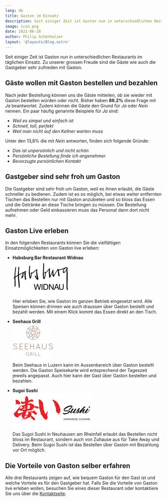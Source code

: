 ```yaml
---
lang: de
title: Gaston im Einsatz
description: Seit einiger Zeit ist Gaston nun in unterschiedlichen Restaurants im täglichen Einsatz. Zu unserer grossen Freude sind die Gäste wie auch die Gastgeber sehr zufrieden mit Gaston.
image: icon.png
date: 2021-06-28
author: Philip Schönholzer
layout: '@layouts/Blog.astro'
---
```


Seit einiger Zeit ist Gaston nun in unterschiedlichen Restaurants im täglichen Einsatz. Zu unserer grossen Freude sind die Gäste wie auch die Gastgeber sehr zufrieden mit Gaston.

## Gäste wollen mit Gaston bestellen und bezahlen

Nach jeder Bestellung können uns die Gäste mitteilen, ob sie wieder mit Gaston bestellen würden oder nicht. Bisher haben **86.2%** diese Frage mit _Ja_ beantwortet. Zudem können die Gäste den Grund für _Ja_ oder _Nein_ nennen. Ein paar häufig genannte Beispiele für _Ja_ sind:

- _Weil es simpel und einfach ist_
- _Schnell, toll, perfekt_
- _Weil man nicht auf den Kellner warten muss_

Unter den 13,8% die mit _Nein_ antworten, finden sich folgende Gründe:

- _Das ist unpersönlich und nicht schön_
- _Persönliche Bestellung finde ich angenehmer_
- _Bevorzugte persönlichen Kontakt_

## Gastgeber sind sehr froh um Gaston

Die Gastgeber sind sehr froh um Gaston, weil es ihnen erlaubt, die Gäste schneller zu bedienen. Zudem ist es so möglich, bei etwas weiter entfernten Tischen das Bestellen nur mit Gaston anzubieten und so bloss das Essen und die Getränke an diese Tische bringen zu müssen. Die Bestellung aufnehmen oder Geld einkassieren muss das Personal dann dort nicht mehr.

## Gaston Live erleben

In den folgenden Restaurants können Sie die vielfältigen Einsatzmöglichkeiten von Gaston live erleben:

- **Habsburg Bar Restaurant Widnau**  
  ![Habsburg Bar Logo](./habsburg.png)  
  Hier erleben Sie, wie Gaston im ganzen Betrieb eingesetzt wird. Alle Speisen können drinnen wie auch draussen über Gaston bestellt und bezahlt werden. Mit einem Klick kommt das Essen direkt an den Tisch.

- **Seehaus Grill**  
  ![Seehaus Grill Logo](./seehaus-grill.png)  
  Beim Seehaus in Luzern kann im Aussenbereich über Gaston bestellt werden. Die Gaston Speisekarte wird entsprechend der Tageszeit jeweils angepasst. Auch hier kann der Gast über Gaston bestellen und bezahlen.

- **Sugoi Sushi**  
  ![Sugoi Sushi Logo](./sugoi-sushi.png)  
  Das Sugoi Sushi in Neuhausen am Rheinfall erlaubt das Bestellen nicht bloss im Restaurant, sondern auch von Zuhause aus für Take Away und Delivery. Beim Sugoi Sushi ist das Bestellen über Gaston mit Bezahlung vor Ort möglich.

## Die Vorteile von Gaston selber erfahren

Alle drei Restaurants zeigen auf, wie bequem Gaston für den Gast ist und welche Vorteile es für den Gastgeber hat. Falls Sie die Vorteile von Gaston live erleben wollen, besuchen Sie eines dieser Restaurant oder kontaktiere Sie uns über die [Kontaktseite](/de/kontakt/).

